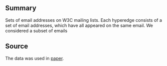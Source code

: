## **Summary**

Sets of email addresses on W3C mailing lists. Each hyperedge consists of
a set of email addresses, which have all appeared on the same email. We considered a
subset of emails

## **Source**

The data was used in [paper](https://www.mdpi.com/1099-4300/23/7/796).